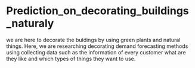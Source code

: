 # Prediction_on_decorating_buildings_naturaly
we are here to decorate the buldings by using green plants and natural things. Here, we are researching decorating demand forecasting methods using collecting data  such as the information of every customer what are they like and which types of things  they want to use.
